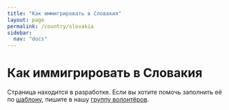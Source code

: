 ```yaml
---
title: "Как иммигрировать в Словакия"
layout: page
permalink: /country/slovakia
sidebar:
  nav: "docs"
---
```


# Как иммигрировать в Словакия

Страница находится в разработке. Если вы хотите помочь заполнить её по [шаблону](/template), пишите в нашу [группу волонтёров](https://t.me/+FHi3FnJaoWJkMDAx).
